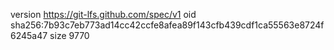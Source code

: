 version https://git-lfs.github.com/spec/v1
oid sha256:7b93c7eb773ad14cc42ccfe8afea89f143cfb439cdf1ca55563e8724f6245a47
size 9770
